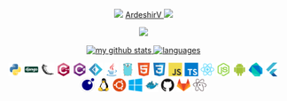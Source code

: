 
<!-- first row -->
<p align="center">
<img src="https://media.giphy.com/media/WUlplcMpOCEmTGBtBW/giphy.gif" width="30">
<a href="https://ArdeshirV.github.io">
    ArdeshirV
</a>
<img src="https://media.giphy.com/media/WUlplcMpOCEmTGBtBW/giphy.gif" width="30">
<p>

<!-- thropy -->
<a href="https://ArdeshirV.github.io">
    <p align="center">
        <img src="https://github-profile-trophy.vercel.app/?username=ArdeshirV&column=7&theme=onedark"/>
    </p>
</a>

<!-- status codes -->
<a align="center" href="https://ArdeshirV.github.io">
    <p align="center">
    <img src="https://github-readme-stats.vercel.app/api?username=ArdeshirV&show_icons=true&theme=tokyonight" alt="my github stats" width="420"/>&nbsp;<img src="https://github-readme-stats.vercel.app/api/top-langs/?username=ArdeshirV&layout=compact&theme=tokyonight" alt="languages" height="165">
    </p>
</a>

<!-- programming langs i work-->
<p align="center">
<img src="https://raw.githubusercontent.com/devicons/devicon/master/icons/python/python-original.svg" width="25px" height="25px"/>
<img src="https://raw.githubusercontent.com/devicons/devicon/master/icons/django/django-original.svg" width="25px" height="25px"/>
<img src="https://raw.githubusercontent.com/devicons/devicon/master/icons/flask/flask-original.svg" width="25px" height="25px"/>
<img src="https://raw.githubusercontent.com/devicons/devicon/master/icons/cplusplus/cplusplus-original.svg" width="25px" height="25px"/>
<img src="https://raw.githubusercontent.com/devicons/devicon/master/icons/csharp/csharp-original.svg" width="25px" height="25px"/>
<img src="https://raw.githubusercontent.com/devicons/devicon/master/icons/fsharp/fsharp-original.svg" width="25px" height="25px"/>
<img src="https://raw.githubusercontent.com/devicons/devicon/master/icons/java/java-original.svg" width="25px" height="25px"/>
<img src="https://raw.githubusercontent.com/devicons/devicon/master/icons/go/go-original.svg" width="25px" height="25px"/>
<img src="https://raw.githubusercontent.com/devicons/devicon/master/icons/html5/html5-original.svg" width="25px" height="25px"/>
<img src="https://raw.githubusercontent.com/devicons/devicon/master/icons/css3/css3-original.svg" width="25px" height="25px"/>
<img src="https://raw.githubusercontent.com/devicons/devicon/master/icons/javascript/javascript-original.svg" width="25px" height="25px"/>
<img src="https://raw.githubusercontent.com/devicons/devicon/master/icons/typescript/typescript-original.svg" width="25px" height="25px"/>
<img src="https://raw.githubusercontent.com/devicons/devicon/master/icons/react/react-original.svg" width="25px" height="25px"/>
<img src="https://raw.githubusercontent.com/devicons/devicon/master/icons/nodejs/nodejs-original.svg" width="25px" height="25px"/>
<img src="https://raw.githubusercontent.com/devicons/devicon/master/icons/android/android-original.svg" width="25px" height="25px"/>
<img src="https://raw.githubusercontent.com/devicons/devicon/master/icons/dart/dart-original.svg" width="25px" height="25px"/>
<img src="https://raw.githubusercontent.com/devicons/devicon/master/icons/flutter/flutter-original.svg" width="25px" height="25px"/>
<img src="https://raw.githubusercontent.com/devicons/devicon/master/icons/lua/lua-original.svg" width="25px" height="25px"/>
<img src="https://raw.githubusercontent.com/devicons/devicon/master/icons/linux/linux-original.svg" width="25px" height="25px"/>
<img src="https://raw.githubusercontent.com/devicons/devicon/master/icons/ubuntu/ubuntu-plain.svg" width="25px" height="25px"/>
<img src="https://raw.githubusercontent.com/devicons/devicon/master/icons/windows8/windows8-original.svg" width="25px" height="25px"/>
<img src="https://raw.githubusercontent.com/devicons/devicon/master/icons/docker/docker-original.svg" width="25px" height="25px"/>
<img src="https://raw.githubusercontent.com/devicons/devicon/master/icons/github/github-original.svg" width="25px" height="25px"/>
<img src="https://raw.githubusercontent.com/devicons/devicon/master/icons/gitlab/gitlab-original.svg" width="25px" height="25px"/>
<img src="https://raw.githubusercontent.com/devicons/devicon/master/icons/atom/atom-original.svg" width="25px" height="25px"/>
</p>
